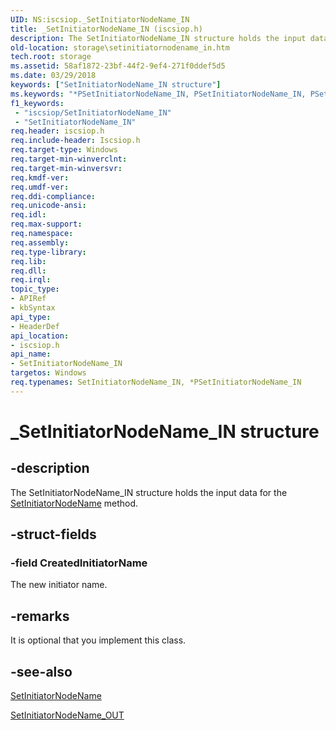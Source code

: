 ```yaml
---
UID: NS:iscsiop._SetInitiatorNodeName_IN
title: _SetInitiatorNodeName_IN (iscsiop.h)
description: The SetInitiatorNodeName_IN structure holds the input data for the SetInitiatorNodeName method.
old-location: storage\setinitiatornodename_in.htm
tech.root: storage
ms.assetid: 58af1872-23bf-44f2-9ef4-271f0ddef5d5
ms.date: 03/29/2018
keywords: ["SetInitiatorNodeName_IN structure"]
ms.keywords: "*PSetInitiatorNodeName_IN, PSetInitiatorNodeName_IN, PSetInitiatorNodeName_IN structure pointer [Storage Devices], SetInitiatorNodeName_IN, SetInitiatorNodeName_IN structure [Storage Devices], _SetInitiatorNodeName_IN, iscsiop/PSetInitiatorNodeName_IN, iscsiop/SetInitiatorNodeName_IN, storage.setinitiatornodename_in, structs-iSCSI_fac4e524-8266-4135-9211-564d1ea2a952.xml"
f1_keywords:
 - "iscsiop/SetInitiatorNodeName_IN"
 - "SetInitiatorNodeName_IN"
req.header: iscsiop.h
req.include-header: Iscsiop.h
req.target-type: Windows
req.target-min-winverclnt: 
req.target-min-winversvr: 
req.kmdf-ver: 
req.umdf-ver: 
req.ddi-compliance: 
req.unicode-ansi: 
req.idl: 
req.max-support: 
req.namespace: 
req.assembly: 
req.type-library: 
req.lib: 
req.dll: 
req.irql: 
topic_type:
- APIRef
- kbSyntax
api_type:
- HeaderDef
api_location:
- iscsiop.h
api_name:
- SetInitiatorNodeName_IN
targetos: Windows
req.typenames: SetInitiatorNodeName_IN, *PSetInitiatorNodeName_IN
---
```


# _SetInitiatorNodeName_IN structure


## -description


The SetInitiatorNodeName_IN structure holds the input data for the <a href="https://docs.microsoft.com/windows-hardware/drivers/storage/setinitiatornodename">SetInitiatorNodeName</a> method.


## -struct-fields




### -field CreatedInitiatorName

The new initiator name.


## -remarks



It is optional that you implement this class.




## -see-also




<a href="https://docs.microsoft.com/windows-hardware/drivers/storage/setinitiatornodename">SetInitiatorNodeName</a>



<a href="https://docs.microsoft.com/windows-hardware/drivers/ddi/iscsiop/ns-iscsiop-_setinitiatornodename_out">SetInitiatorNodeName_OUT</a>
 

 

